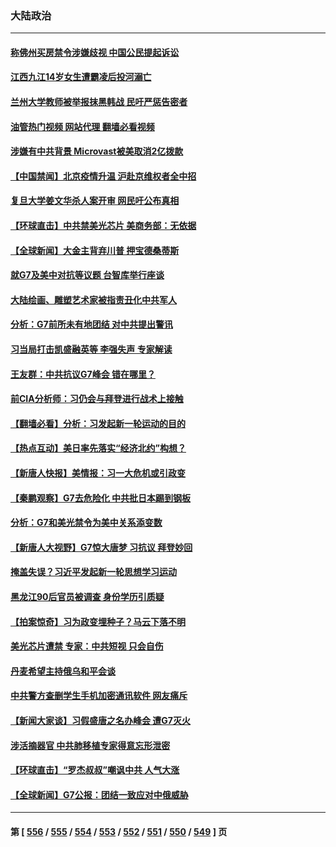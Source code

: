 ### 大陆政治
---
#### [称佛州买房禁令涉嫌歧视 中国公民提起诉讼](../../pages/ncid277/n14002447.md?05232045) 
#### [江西九江14岁女生遭霸凌后投河溺亡](../../pages/ncid277/n14002439.md?05232045) 
#### [兰州大学教师被举报抹黑韩战 民吁严惩告密者](../../pages/ncid277/n14002420.md?05232045) 
#### [油管热门视频 网站代理 翻墙必看视频](http://138.2.39.72:81/youtube.html?epic-marker?05232045)
#### [涉嫌有中共背景 Microvast被美取消2亿拨款](../../pages/ncid277/n14002425.md?05232045) 
#### [【中国禁闻】北京疫情升温 沪赴京维权者全中招](../../pages/ncid277/n14002056.md?05232045) 
#### [复旦大学姜文华杀人案开审 网民吁公布真相](../../pages/ncid277/n14002373.md?05232045) 
#### [【环球直击】中共禁美光芯片 美商务部：无依据](../../pages/ncid277/n14002059.md?05232045) 
#### [【全球新闻】大金主背弃川普 押宝德桑蒂斯](../../pages/ncid277/n14002401.md?05232045) 
#### [就G7及美中对抗等议题 台智库举行座谈](../../pages/ncid277/n14001972.md?05232045) 
#### [大陆绘画、雕塑艺术家被指责丑化中共军人](../../pages/ncid277/n14002309.md?05232045) 
#### [分析：G7前所未有地团结 对中共提出警讯](../../pages/ncid277/n14001964.md?05232045) 
#### [习当局打击凯盛融英等 李强失声 专家解读](../../pages/ncid277/n14002154.md?05232045) 
#### [王友群：中共抗议G7峰会 错在哪里？](../../pages/ncid277/n14002058.md?05232045) 
#### [前CIA分析师：习仍会与拜登进行战术上接触](../../pages/ncid277/n14002182.md?05232045) 
#### [【翻墙必看】分析：习发起新一轮运动的目的](../../pages/ncid277/n14002290.md?05232045) 
#### [【热点互动】美日率先落实“经济北约”构想？](../../pages/ncid277/n14002136.md?05232045) 
#### [【新唐人快报】美情报：习一大危机或引政变](../../pages/ncid277/n14002138.md?05232045) 
#### [【秦鹏观察】G7去危险化 中共批日本踢到钢板](../../pages/ncid277/n14002100.md?05232045) 
#### [分析：G7和美光禁令为美中关系添变数](../../pages/ncid277/n14001994.md?05232045) 
#### [【新唐人大视野】G7惊大唐梦 习抗议 拜登妙回](../../pages/ncid277/n14002021.md?05232045) 
#### [掩盖失误？习近平发起新一轮思想学习运动](../../pages/ncid277/n14002081.md?05232045) 
#### [黑龙江90后官员被调查 身份学历引质疑](../../pages/ncid277/n14002036.md?05232045) 
#### [【拍案惊奇】习为政变埋种子？马云下落不明](../../pages/ncid277/n14001962.md?05232045) 
#### [美光芯片遭禁 专家：中共短视 只会自伤](../../pages/ncid277/n14002017.md?05232045) 
#### [丹麦希望主持俄乌和平会谈](../../pages/ncid277/n14001991.md?05232045) 
#### [中共警方查删学生手机加密通讯软件 网友痛斥](../../pages/ncid277/n14001866.md?05232045) 
#### [【新闻大家谈】习假盛唐之名办峰会 遭G7灭火](../../pages/ncid277/n14001918.md?05232045) 
#### [涉活摘器官 中共肺移植专家得意忘形泄密](../../pages/ncid277/n14001686.md?05232045) 
#### [【环球直击】“罗杰叔叔”嘲讽中共 人气大涨](../../pages/ncid277/n14001783.md?05232045) 
#### [【全球新闻】G7公报：团结一致应对中俄威胁](../../pages/ncid277/n14001772.md?05232045) 

---
#### 第 [ [556](./556.md?05232045) / [555](./555.md?05232045) / [554](./554.md?05232045) / [553](./553.md?05232045) / [552](./552.md?05232045) / [551](./551.md?05232045) / [550](./550.md?05232045) / [549](./549.md?05232045) ] 页
